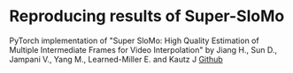 # Reproducing results of Super-SloMo  

PyTorch implementation of "Super SloMo: High Quality Estimation of Multiple Intermediate Frames for Video Interpolation" by Jiang H., Sun D., Jampani V., Yang M., Learned-Miller E. and Kautz J [Github](https://github.com/avinashpaliwal/Super-SloMo)





